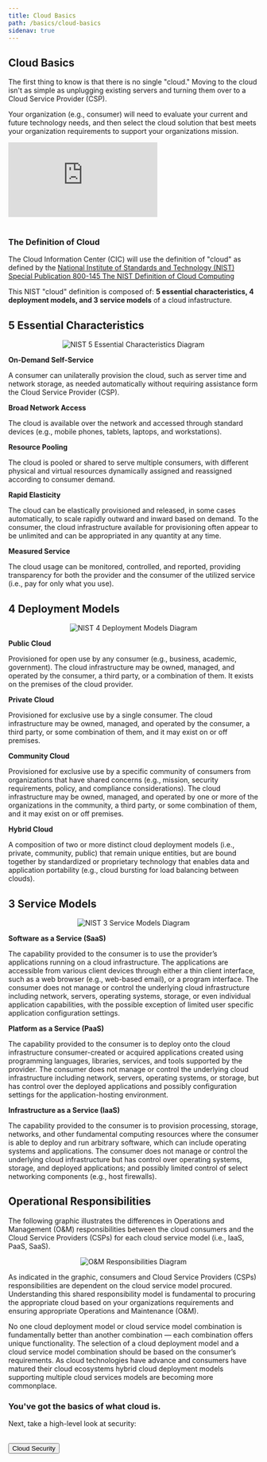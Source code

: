 ```yaml
---
title: Cloud Basics
path: /basics/cloud-basics
sidenav: true
---
```


## Cloud Basics

The first thing to know is that there is no single "cloud." Moving to the cloud isn't as simple as unplugging existing servers and turning them over to a Cloud Service Provider (CSP).

Your organization (e.g., consumer) will need to evaluate your current and future technology needs, and then select the cloud solution that best meets your organization requirements to support your organizations mission.

<div class="grid-container">
  <div class="grid-row">
    <div class="tablet:grid-col-8 grid-offset-2" ><div class="usa-embed-container" aria-label="16:9">
<iframe src="https://www.youtube.com/embed/UorIwPZU_eg" frameborder="0" allow="accelerometer; autoplay; encrypted-media; gyroscope; picture-in-picture" allowfullscreen></iframe>
</div></div>

  </div>
</div>


<br>
<div id="dotted-box-generic">
           <h3 class="usa-alert__heading">The Definition of Cloud</h3>
        <p class="usa-alert__text">The Cloud Information Center (CIC) will use the definition of "cloud" as defined by the <a href="https://csrc.nist.gov/publications/detail/sp/800-145/final">National Institute of Standards and Technology (NIST) Special Publication 800-145 The NIST Definition of Cloud Computing</a></p><p>This NIST "cloud" definition is composed of: <strong>5 essential characteristics, 4 deployment models, and 3 service models</strong> of a cloud infastructure.</p>
  </div>


## 5 Essential Characteristics

<div style="text-align:center"> 

![NIST 5 Essential Characteristics Diagram](../../images/nist-5-essential-characteristics.png)

</div>

<div class="grid-container">
  <div class="grid-row">
    <div class="tablet:grid-col">

**On-Demand Self-Service**

A consumer can unilaterally provision the cloud, such as server time and network storage, as needed automatically without requiring assistance form the Cloud Service Provider (CSP). 
  
  </div>
    <div class="tablet:grid-col">

 **Broad Network Access**
 
 The cloud is available over the network and accessed through standard devices (e.g., mobile phones, tablets, laptops, and workstations).


  </div>
  <div class="tablet:grid-col">

**Resource Pooling**

The cloud is pooled or shared to serve multiple consumers, with different physical and virtual resources dynamically assigned and reassigned according to consumer demand.  


  </div>
  </div>
  <div class="grid-row">
    <div class="tablet:grid-col-7">

**Rapid Elasticity** 

The cloud can be elastically provisioned and released, in some cases automatically, to scale rapidly outward and inward based on demand. To the consumer, the cloud infrastructure available for provisioning often appear to be unlimited and can be appropriated in any quantity at any time.  


  </div>
    <div class="tablet:grid-col-5">

**Measured Service**

The cloud usage can be monitored, controlled, and reported, providing transparency for both the provider and the consumer of the utilized service (i.e., pay for only what you use).


  </div>
  </div>
</div>

## 4 Deployment Models

<div style="text-align:center"> 

![NIST 4 Deployment Models Diagram](../../images/nist-4-deployment-models.png)

</div>

<div class="grid-container">
  <div class="grid-row">
    <div class="tablet:grid-col">
    

**Public Cloud**

Provisioned for open use by any consumer (e.g., business, academic, government). The cloud infrastructure may be owned, managed, and operated by the consumer, a third party, or a combination of them. It exists on the premises of the cloud provider.
  
  </div>
    <div class="tablet:grid-col">
    

 **Private Cloud**

 Provisioned for exclusive use by a single consumer. The cloud infrastructure may be owned, managed, and operated by the consumer, a third party, or some combination of them, and it may exist on or off premises.


  </div>
  </div>
  <div class="grid-row">
    <div class="tablet:grid-col">

**Community Cloud**

Provisioned for exclusive use by a specific community of consumers from organizations that have shared concerns (e.g., mission, security requirements, policy, and compliance considerations). The cloud infrastructure may be owned, managed, and operated by one or more of the organizations in the community, a third party, or some combination of them, and it may exist on or off premises.  


  </div>
    <div class="tablet:grid-col">

**Hybrid Cloud**

A composition of two or more distinct cloud deployment models (i.e., private, community, public) that remain unique entities, but are bound together by standardized or proprietary technology that enables data and application portability (e.g., cloud bursting for load balancing between clouds).


  </div>
  </div>
</div>

## 3 Service Models

<div style="text-align:center"> 

![NIST 3 Service Models Diagram](../../images/nist-3-service-models.png)

</div>

**Software as a Service (SaaS)**

The capability provided to the consumer is to use the provider’s applications running on a cloud infrastructure. The applications are accessible from various client devices through either a thin client interface, such as a web browser (e.g., web-based email), or a program interface. The consumer does not manage or control the underlying cloud infrastructure including network, servers, operating systems, storage, or even individual application capabilities, with the possible exception of limited user specific application configuration settings.

**Platform as a Service (PaaS)**

The capability provided to the consumer is to deploy onto the cloud infrastructure consumer-created or acquired applications created using programming languages, libraries, services, and tools supported by the provider. The consumer does not manage or control the underlying cloud infrastructure including network, servers, operating systems, or storage, but has control over the deployed applications and possibly configuration settings for the application-hosting environment. 

**Infrastructure as a Service (IaaS)**

The capability provided to the consumer is to provision processing, storage, networks, and other fundamental computing resources where the consumer is able to deploy and run arbitrary software, which can include operating systems and applications. The consumer does not manage or control the underlying cloud infrastructure but has control over operating systems, storage, and deployed applications; and possibly limited control of select networking components (e.g., host firewalls).

## Operational Responsibilities

The following graphic illustrates the differences in Operations and Management (O&M) responsibilities between the cloud consumers and the Cloud Service Providers (CSPs) for each cloud service model (i.e., IaaS, PaaS, SaaS).

<div style="text-align:center"> 

![O&M Responsibilities Diagram](../../images/consumer-vs-csp.png)

</div>

As indicated in the graphic, consumers and Cloud Service Providers (CSPs) responsibilities are dependent on the cloud service model procured. Understanding this shared responsibility model is fundamental to procuring the appropriate cloud based on your organizations requirements and ensuring appropriate Operations and Maintenance (O&M).

No one cloud deployment model or cloud service model combination is fundamentally better than another combination — each combination offers unique functionality. The selection of a cloud deployment model and a cloud service model combination should be based on the consumer’s requirements. As cloud technologies have advance and consumers have matured their cloud ecosystems hybrid cloud deployment models supporting multiple cloud services models are becoming more commonplace.  

<div class="usa-alert usa-alert--success" >
  <div class="usa-alert__body">
    <h3 class="usa-alert__heading">You've got the basics of what cloud is.</h3>
    <p class="usa-alert__text">Next, take a high-level look at security:</p><br />
    <a href="/basics/cloud-security"><button class="usa-button">Cloud Security</button></a>
  </div>
</div>